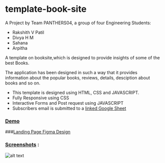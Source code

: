 # template-book-site

A Project by Team PANTHERS04, a group of four Engineering Students:
* Rakshith V Patil
* Divya H M
* Sahana
* Arpitha 

A template on booksite,which is designed to provide 
insights of some of the best Books.

The application has been designed in such a way that it provides
information about the popular books, reviews, details, desciption 
about books and so on.
 
 * This template is designed using HTML, CSS and JAVASCRIPT.
 * Fully Responsive using CSS
 * Interactive Forms and Post request using JAVASCRIPT
 * Subscribers email is submitted to a [linked Google Sheet](https://docs.google.com/spreadsheets/d/1Algls2PDN2saPR628ufmiQYcLxLqgnrQ5VS2bStTvKE/edit?usp=sharing) 
   
 ### [Demo](https://panthers04.github.io/template-book-site/)
 
 ###[Landing Page Figma Design](https://www.figma.com/file/6H4FZwXjD2CAoCyoYOrNqX/Untitled?node-id=0%3A1&t=RE7vTO7Eoan2YZqw-1)
   
 ### [Screenshots](https://raw.githubusercontent.com/panthers04/template-book-site/main/others/screens.png) :
 
 ![alt text](https://raw.githubusercontent.com/panthers04/template-book-site/main/others/screens.png)
 

